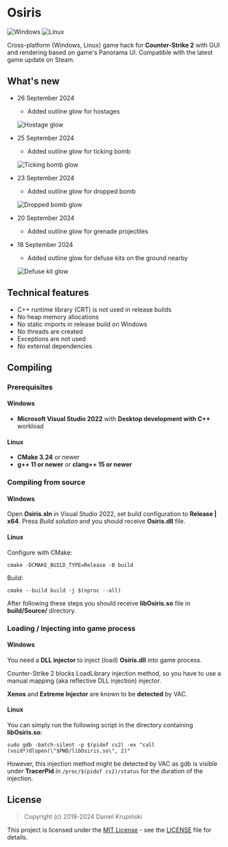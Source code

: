 # Osiris

![Windows](https://github.com/danielkrupinski/Osiris/workflows/Windows/badge.svg?branch=master&event=push)
![Linux](https://github.com/danielkrupinski/Osiris/workflows/Linux/badge.svg?branch=master&event=push)

Cross-platform (Windows, Linux) game hack for **Counter-Strike 2** with GUI and rendering based on game's Panorama UI. Compatible with the latest game update on Steam.

## What's new

* 26 September 2024
    * Added outline glow for hostages

    ![Hostage glow](https://github.com/user-attachments/assets/e78fbebe-55df-42e2-bfc4-fb0cba3dbd30)

* 25 September 2024
    * Added outline glow for ticking bomb

    ![Ticking bomb glow](https://github.com/user-attachments/assets/ddc4063e-accb-44e8-b202-05a0bf2c49ae)

* 23 September 2024
    * Added outline glow for dropped bomb

    ![Dropped bomb glow](https://github.com/user-attachments/assets/080043c2-bff2-444e-983a-a89b275a553b)

* 20 September 2024
    * Added outline glow for grenade projectiles

* 18 September 2024
    * Added outline glow for defuse kits on the ground nearby

    ![Defuse kit glow](https://github.com/user-attachments/assets/1e212425-9ef1-4273-9052-1510409e5c9b)

## Technical features

* C++ runtime library (CRT) is not used in release builds
* No heap memory allocations
* No static imports in release build on Windows
* No threads are created
* Exceptions are not used
* No external dependencies

## Compiling

### Prerequisites

#### Windows

* **Microsoft Visual Studio 2022** with **Desktop development with C++** workload

#### Linux

* **CMake 3.24** or newer
* **g++ 11 or newer** or **clang++ 15 or newer**

### Compiling from source

#### Windows

Open **Osiris.sln** in Visual Studio 2022, set build configuration to **Release | x64**. Press *Build solution* and you should receive **Osiris.dll** file.

#### Linux

Configure with CMake:

    cmake -DCMAKE_BUILD_TYPE=Release -B build

Build:

    cmake --build build -j $(nproc --all)

After following these steps you should receive **libOsiris.so** file in **build/Source/** directory.

### Loading / Injecting into game process

#### Windows

You need a **DLL injector** to inject (load) **Osiris.dll** into game process.

Counter-Strike 2 blocks LoadLibrary injection method, so you have to use a manual mapping (aka reflective DLL injection) injector.

**Xenos** and **Extreme Injector** are known to be **detected** by VAC.

#### Linux

You can simply run the following script in the directory containing **libOsiris.so**:

    sudo gdb -batch-silent -p $(pidof cs2) -ex "call (void*)dlopen(\"$PWD/libOsiris.so\", 2)"

However, this injection method might be detected by VAC as gdb is visible under **TracerPid** in `/proc/$(pidof cs2)/status` for the duration of the injection.

## License

> Copyright (c) 2018-2024 Daniel Krupiński

This project is licensed under the [MIT License](https://opensource.org/licenses/mit-license.php) - see the [LICENSE](https://github.com/danielkrupinski/Osiris/blob/master/LICENSE) file for details.
